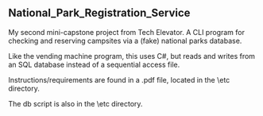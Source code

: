 ## National_Park_Registration_Service

My second mini-capstone project from Tech Elevator. A CLI program for checking and reserving campsites via a (fake) national parks database.

Like the vending machine program, this uses C#, but reads and writes from an SQL database instead of a sequential access file.

Instructions/requirements are found in a .pdf file, located in the \etc directory.

The db script is also in the \etc directory.
